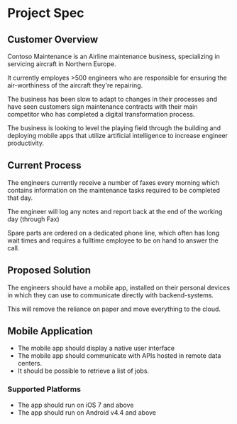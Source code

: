 # Project Spec

## Customer Overview

Contoso Maintenance is an Airline maintenance business, specializing in servicing aircraft in Northern Europe.

It currently employes &gt;500 engineers who are responsible for ensuring the air-worthiness of the aircraft they're repairing.

The business has been slow to adapt to changes in their processes and have seen customers sign maintenance contracts with their main competitor who has completed a digital transformation process.

The business is looking to level the playing field through the building and deploying mobile apps that utilize artificial intelligence to increase engineer productivity.

## Current Process

The engineers currently receive a number of faxes every morning which contains information on the maintenance tasks required to be completed that day.

The engineer will log any notes and report back at the end of the working day \(through Fax\)

Spare parts are ordered on a dedicated phone line, which often has long wait times and requires a fulltime employee to be on hand to answer the call.

## Proposed Solution

The engineers should have a mobile app, installed on their personal devices in which they can use to communicate directly with backend-systems.

This will remove the reliance on paper and move everything to the cloud.

## Mobile Application

* The mobile app should display a native user interface
* The mobile app should communicate with APIs hosted in remote data centers. 
* It should be possible to retrieve a list of jobs. 

### Supported Platforms

* The app should run on iOS 7 and above
* The app should run on Android v4.4 and above

